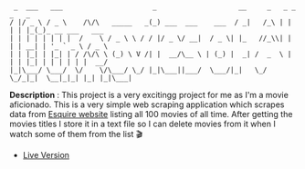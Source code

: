 ```text

 _  ___   ___                      _                    __     _   _ _   _   _                
/ |/ _ \ / _ \    /\/\   _____   _(_) ___  ___    ___  / _|   /_\ | | | | |_(_)_ __ ___   ___ 
| | | | | | | |  /    \ / _ \ \ / / |/ _ \/ __|  / _ \| |_   //_\\| | | | __| | '_ ` _ \ / _ \
| | |_| | |_| | / /\/\ \ (_) \ V /| |  __/\__ \ | (_) |  _| /  _  \ | | | |_| | | | | | |  __/
|_|\___/ \___/  \/    \/\___/ \_/ |_|\___||___/  \___/|_|   \_/ \_/_|_|  \__|_|_| |_| |_|\___|

```

**Description** : This project is a very excitingg project for me as I'm a movie aficionado. This is a very simple web scraping application which scrapes data from [Esquire website](https://www.esquire.com/entertainment/movies/g226/best-movies-ever-0609/) listing all 100 movies of all time. After getting the movies titles I store it in a text file so I can delete movies from it when I watch some of them from the list :clapper:

- [Live Version](https://replit.com/@MihirMore1/100-Movies-of-All-Time#main.py)
